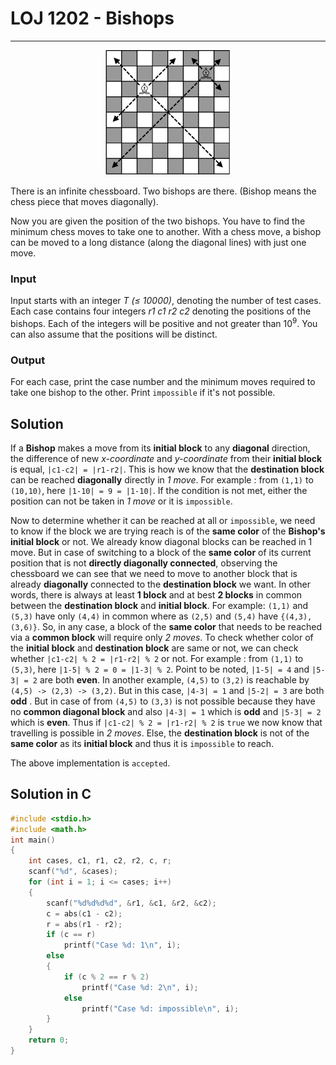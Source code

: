 # LOJ 1202 - Bishops #
---
<p align="center"><img src = "1203pr.gif"></img></p>

There is an infinite chessboard. Two bishops are there. (Bishop means the chess piece that moves diagonally).

Now you are given the position of the two bishops. You have to find the minimum chess moves to take one to another. With a chess move, a bishop can be moved to a long distance (along the diagonal lines) with just one move.

### Input ###

Input starts with an integer _T (≤ 10000)_, denoting the number of test cases.
Each case contains four integers _r1 c1 r2 c2_ denoting the positions of the bishops. Each of the integers will be positive and not greater than 10<sup>9</sup>. You can also assume that the positions will be distinct.

### Output ###

For each case, print the case number and the minimum moves required to take one bishop to the other. Print `impossible` if it's not possible.

## Solution ##

If a __Bishop__ makes a move from its __initial block__ to any __diagonal__ direction, the difference of new _x-coordinate_ and _y-coordinate_ from their __initial block__ is equal, `|c1-c2| = |r1-r2|`. This is how we know that the __destination block__ can be reached __diagonally__ directly in _1 move_. For example : from `(1,1)` to `(10,10)`, here `|1-10| = 9 = |1-10|`. If the condition is not met, either the position can not be taken in _1 move_ or it is `impossible`.

Now to determine whether it can be reached at all or `impossible`, we need to know if the block we are trying reach is of the __same color__ of the __Bishop's initial block__ or not. We already know diagonal blocks can be reached in 1 move. But in case of switching to a block of the __same color__ of its current position that is not __directly diagonally connected__, observing the chessboard we can see that we need to move to another block that is already __diagonally__ connected to the __destination block__ we want. In other words, there is always at least __1 block__ and at best __2 blocks__ in common between the __destination block__  and __initial block__. For example: `(1,1)` and `(5,3)` have only `(4,4)` in common where as `(2,5)` and `(5,4)` have `{(4,3),(3,6)}`. So, in any case, a block of the __same color__ that needs to be reached via a __common block__ will require only _2 moves_. To check whether color of the __initial block__ and __destination block__ are same or not, we can check whether `|c1-c2| % 2 = |r1-r2| % 2` or not. For example : from `(1,1)` to `(5,3)`, here `|1-5| % 2 = 0 = |1-3| % 2`. Point to be noted, `|1-5| = 4` and `|5-3| = 2` are both __even__. In another example, `(4,5)` to `(3,2)` is reachable by `(4,5) -> (2,3) -> (3,2)`. But in this case, `|4-3| = 1` and `|5-2| = 3` are both __odd__ . But in case of from `(4,5)` to `(3,3)` is not possible because they have no __common diagonal block__ and also `|4-3| = 1` which is __odd__ and `|5-3| = 2` which is __even__. Thus if `|c1-c2| % 2 = |r1-r2| % 2` is `true` we now know that travelling is possible in _2 moves_. Else, the __destination block__ is not of the __same color__ as its __initial block__ and thus it is `impossible` to reach.
 
The above implementation is `accepted`.

## Solution in C ##
```c
#include <stdio.h>
#include <math.h>
int main()
{
    int cases, c1, r1, c2, r2, c, r;
    scanf("%d", &cases);
    for (int i = 1; i <= cases; i++)
    {
        scanf("%d%d%d%d", &r1, &c1, &r2, &c2);
        c = abs(c1 - c2);
        r = abs(r1 - r2);
        if (c == r)
            printf("Case %d: 1\n", i);
        else
        {
            if (c % 2 == r % 2)
                printf("Case %d: 2\n", i);
            else
                printf("Case %d: impossible\n", i);
        }
    }
    return 0;
}
```